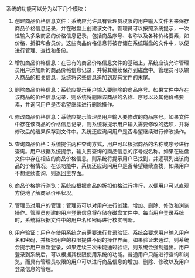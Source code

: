 系统的功能可以分为以下几个模块：

1. 创建商品价格信息文件：系统应允许具有管理员权限的用户输入文件名来保存商品价格信息记录，并在磁盘上创建该文件。管理员可以按照系统提示，一次性输入多条商品的价格信息记录，包括商品序号、名称以及各种价格要素，如价格、折扣和会员价。这些商品价格信息将被存储在系统磁盘的文件中，以便进行管理、查找和备份。

2. 增加商品价格信息：在已有的商品价格信息文件的基础上，系统应该允许管理员用户添加新的商品价格信息记录，并将其继续保存到磁盘中。管理员可以输入商品的相关信息，系统将这些信息追加到现有文件的末尾。

3. 删除商品价格信息：系统应提示用户输入要删除的商品序号。如果文件中存在该商品的价格信息记录，则系统将删除该商品的名称、序号以及其他价格要素，并询问用户是否希望继续进行删除操作。

4. 修改商品价格信息：系统应提示管理员用户输入要修改的商品序号。如果文件中存在该商品的价格信息记录，则系统将提示用户输入需要修改的选项，并将修改后的结果保存到文件中。系统还应询问用户是否希望继续进行修改操作。

5. 查询商品价格：系统提供两种查询方式，用户可以根据商品的名称或序号进行查询。用户根据系统提示，输入要查询的商品信息的序号或名称。如果在磁盘文件中存在相应的商品价格信息，则系统将提示用户已找到，并逐项列出该商品的价格情况。在该功能中，系统还应询问用户是否希望继续查找，如果用户不想继续查询，则返回主界面。

6. 商品价格排行浏览：系统应根据商品的折扣价格进行排行，以便用户可以直观方便地了解商品价格状况。

7. 管理员对用户的管理：管理员可以对用户进行创建、增加、删除、修改和浏览操作。管理员创建的用户登录信息将存储在磁盘文件中。每当用户登录系统时，系统将根据文件中的用户名和密码进行核实判断。

8. 用户验证：用户在使用系统之前需要进行登录验证。系统会要求用户输入用户名和密码，并根据用户的权限提供不同的操作界面。如果验证未通过，则系统会提示用户重新登录，如果连续三次未能通过验证，则系统会强制退出。用户登录到系统后，可以根据其权限使用系统的功能。普通用户只能进行查询和浏览，而具有管理员权限的用户可以进行商品信息的增加、删除、修改以及用户登录信息的管理。
